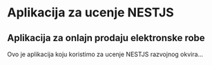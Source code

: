 # Aplikacija za ucenje NESTJS

## Aplikacija za onlajn prodaju elektronske robe
Ovo je aplikacija koju koristimo za ucenje NESTJS razvojnog okvira...
